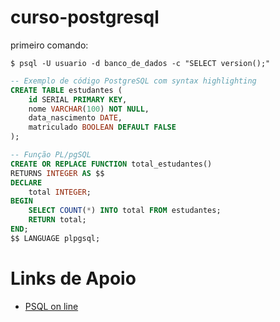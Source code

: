 # curso-postgresql


primeiro comando:


```shell
$ psql -U usuario -d banco_de_dados -c "SELECT version();"

```


```sql
-- Exemplo de código PostgreSQL com syntax highlighting
CREATE TABLE estudantes (
    id SERIAL PRIMARY KEY,
    nome VARCHAR(100) NOT NULL,
    data_nascimento DATE,
    matriculado BOOLEAN DEFAULT FALSE
);

-- Função PL/pgSQL
CREATE OR REPLACE FUNCTION total_estudantes() 
RETURNS INTEGER AS $$
DECLARE
    total INTEGER;
BEGIN
    SELECT COUNT(*) INTO total FROM estudantes;
    RETURN total;
END;
$$ LANGUAGE plpgsql;
```



# Links de Apoio
- [PSQL on line](https://pg-sql.com/)
